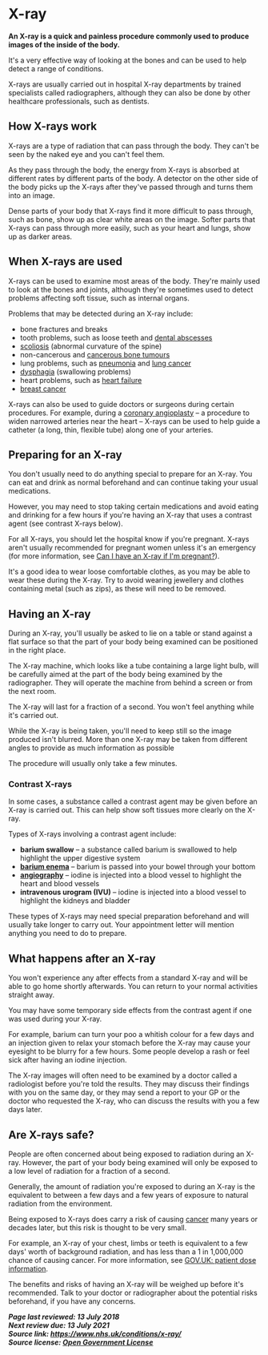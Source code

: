 <!-- X-ray -->

# X-ray

**An X-ray is a quick and painless procedure commonly used to produce images of the inside of the body.**

It's a very effective way of looking at the bones and can be used to help detect a range of conditions.

X-rays are usually carried out in hospital X-ray departments by trained specialists called radiographers, although they can also be done by other healthcare professionals, such as dentists.



## How X-rays work

X-rays are a type of radiation that can pass through the body. They can't be seen by the naked eye and you can't feel them.

As they pass through the body, the energy from X-rays is absorbed at different rates by different parts of the body. A detector on the other side of the body picks up the X-rays after they've passed through and turns them into an image.

Dense parts of your body that X-rays find it more difficult to pass through, such as bone, show up as clear white areas on the image. Softer parts that X-rays can pass through more easily, such as your heart and lungs, show up as darker areas.



## When X-rays are used

X-rays can be used to examine most areas of the body. They're mainly  used to look at the bones and joints, although they're sometimes used to detect problems affecting soft tissue, such as internal organs.

Problems that may be detected during an X-ray include:

- bone fractures and breaks 
- tooth problems, such as loose teeth and [dental abscesses](https://www.nhs.uk/conditions/dental-abscess/)
- [scoliosis](https://www.nhs.uk/conditions/scoliosis/) (abnormal curvature of the spine) 
- non-cancerous and [cancerous bone tumours](https://www.nhs.uk/conditions/bone-cancer/)
- lung problems, such as [pneumonia](https://www.nhs.uk/conditions/pneumonia/) and [lung cancer](https://www.nhs.uk/conditions/lung-cancer/)
- [dysphagia](https://www.nhs.uk/conditions/swallowing-problems-dysphagia/) (swallowing problems) 
- heart problems, such as [heart failure](https://www.nhs.uk/conditions/heart-failure/)
- [breast cancer](https://www.nhs.uk/conditions/breast-cancer/)

X-rays can also be used to guide doctors or surgeons during certain procedures. For example, during a [coronary angioplasty](https://www.nhs.uk/conditions/coronary-angioplasty/) – a procedure to widen narrowed arteries near the heart – X-rays can be  used to help guide a catheter (a long, thin, flexible tube) along one of your arteries.



## Preparing for an X-ray

You don't usually need to do anything special to prepare for an X-ray. You can eat and drink as normal beforehand and can continue taking your usual medications.

However, you may need to stop taking certain medications and avoid eating and drinking for a few hours if you're having an X-ray that uses a contrast agent (see contrast X-rays below).

For all X-rays, you should let the hospital know if you're pregnant. X-rays aren't usually recommended for pregnant women unless it's an emergency (for more information, see [Can I have an X-ray if I'm pregnant?](https://www.nhs.uk/common-health-questions/pregnancy/can-i-have-an-x-ray-if-i-am-pregnant/)).

It's a good idea to wear loose comfortable clothes, as you may be able to wear these during the X-ray. Try to avoid wearing jewellery and clothes containing metal (such as zips), as these will need to be removed.



## Having an X-ray

During an X-ray, you'll usually be asked to lie on a table or stand against a flat surface so that the part of your body being examined can be positioned in the right place.

The X-ray machine, which looks like a tube containing a large light bulb, will be carefully aimed at the part of the body being examined by the radiographer. They will operate the machine from behind a screen or from the next room.

The X-ray will last for a fraction of a second. You won't feel anything while it's carried out.

While the X-ray is being taken, you'll need to keep still so the image produced isn't blurred. More than one X-ray may be taken from different angles to provide as much information as possible

The procedure will usually only take a few minutes.

### Contrast X-rays

In some cases, a substance called a contrast agent may be given before an X-ray is carried out. This can help show soft tissues more clearly on the X-ray. 

Types of X-rays involving a contrast agent include:

- **barium swallow** – a substance called barium is swallowed to help highlight the upper digestive system 
- [**barium enema**](https://www.nhs.uk/conditions/barium-enema/) – barium is passed into your bowel through your bottom 
- [**angiography**](https://www.nhs.uk/conditions/angiography/) – iodine is injected into a blood vessel to highlight the heart and blood vessels 
- **intravenous urogram (IVU)** – iodine is injected into a blood vessel to highlight the kidneys and bladder 

These types of X-rays may need special preparation beforehand and will usually take longer to carry out. Your appointment letter will mention anything you need to do to prepare.



## What happens after an X-ray

You won't experience any after effects from a standard X-ray and will be able to go home shortly afterwards. You can return to your normal activities straight away.

You may have some temporary side effects from the contrast agent if one was used during your X-ray. 

For example, barium can turn your poo a whitish colour for a few days and an injection given to relax your stomach before the X-ray may cause your eyesight to be blurry for a few hours. Some people develop a rash or feel sick after having an iodine injection.

The X-ray images will often need to be examined by a doctor called a radiologist before you're told the results. They may discuss their findings with you on the same day, or they may send a report to your GP or the doctor who requested the X-ray, who can discuss the results with you a few days later.



## Are X-rays safe?

People are often concerned about being exposed to radiation during an X-ray. However, the part of your body being examined will only be exposed to a low level of radiation for a fraction of a second.

Generally, the amount of radiation you're exposed to during an X-ray is the equivalent to between a few days and a few years of exposure to natural radiation from the environment.

Being exposed to X-rays does carry a risk of causing [cancer](https://www.nhs.uk/conditions/cancer/) many years or decades later, but this risk is thought to be very small.

For example, an X-ray of your chest, limbs or teeth is equivalent to a few days' worth of background radiation, and has less than a 1 in 1,000,000 chance of causing cancer. For more information, see [GOV.UK: patient dose information](https://www.gov.uk/government/publications/medical-radiation-patient-doses/patient-dose-information-guidance).

The benefits and risks of having an X-ray will be weighed up before it's recommended. Talk to your doctor or radiographer about the potential risks beforehand, if you have any concerns.

***Page last reviewed: 13 July 2018  
Next review due: 13 July 2021  
Source link: <https://www.nhs.uk/conditions/x-ray/>  
Source license: [Open Government License](http://www.nationalarchives.gov.uk/doc/open-government-licence/version/3/)***
